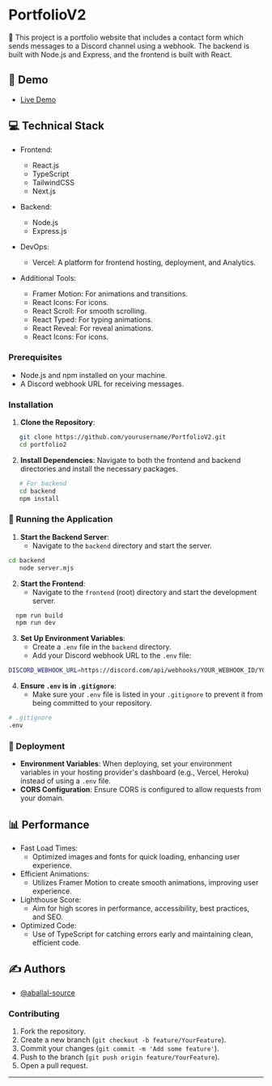 # PortfolioV2
🧐 This project is a portfolio website that includes a contact form which sends messages to a Discord channel using a webhook. The backend is built with Node.js and Express, and the frontend is built with React.

## 🎥 Demo
- [Live Demo](https://portfolio2-plum-three.vercel.app/)

## 💻 Technical Stack
- Frontend:
  - React.js
  - TypeScript
  - TailwindCSS
  - Next.js

- Backend:
  - Node.js
  - Express.js

- DevOps:
  - Vercel: A platform for frontend hosting, deployment, and Analytics.

- Additional Tools:
  - Framer Motion: For animations and transitions.
  - React Icons: For icons.
  - React Scroll: For smooth scrolling.
  - React Typed: For typing animations.
  - React Reveal: For reveal animations.
  - React Icons: For icons.

### Prerequisites

- Node.js and npm installed on your machine.
- A Discord webhook URL for receiving messages.

### Installation

1. **Clone the Repository**:
```bash
   git clone https://github.com/yourusername/PortfolioV2.git
   cd portfolio2
```

2. **Install Dependencies**:
   Navigate to both the frontend and backend directories and install the necessary packages.

```bash
   # For backend
   cd backend
   npm install
```

### 🏁 Running the Application
1. **Start the Backend Server**:
   - Navigate to the `backend` directory and start the server.
```bash
cd backend
   node server.mjs
```
2. **Start the Frontend**:
   - Navigate to the `frontend` (root) directory and start the development server. 
```bash
  npm run build
  npm run dev
```
3. **Set Up Environment Variables**:
   - Create a `.env` file in the `backend` directory.
   - Add your Discord webhook URL to the `.env` file:

```bash
DISCORD_WEBHOOK_URL=https://discord.com/api/webhooks/YOUR_WEBHOOK_ID/YOUR_WEBHOOK_TOKEN
```

4. **Ensure `.env` is in `.gitignore`**:
   - Make sure your `.env` file is listed in your `.gitignore` to prevent it from being committed to your repository.

```bash
# .gitignore
.env
```

### 🚀 Deployment

- **Environment Variables**: When deploying, set your environment variables in your hosting provider's dashboard (e.g., Vercel, Heroku) instead of using a `.env` file.
- **CORS Configuration**: Ensure CORS is configured to allow requests from your domain.

## 📊 Performance
- Fast Load Times:
  - Optimized images and fonts for quick loading, enhancing user experience.
- Efficient Animations:
  - Utilizes Framer Motion to create smooth animations, improving user experience.
- Lighthouse Score: 
  - Aim for high scores in performance, accessibility, best practices, and SEO.
- Optimized Code:
  - Use of TypeScript for catching errors early and maintaining clean, efficient code.

## ✍️ Authors
- [@aballal-source](https://github.com/aballal-source)

### Contributing

1. Fork the repository.
2. Create a new branch (`git checkout -b feature/YourFeature`).
3. Commit your changes (`git commit -m 'Add some feature'`).
4. Push to the branch (`git push origin feature/YourFeature`).
5. Open a pull request.

---
